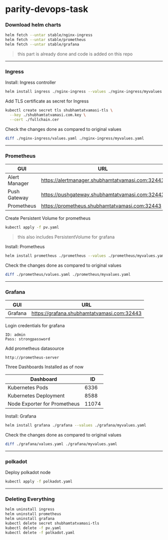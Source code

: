 # parity-devops-task

### Download helm charts

```bash
helm fetch --untar stable/nginx-ingress
helm fetch --untar stable/prometheus
helm fetch --untar stable/grafana
```
> this part is already done and code is added on this repo
---

### Ingress

Install: Ingress controller
```bash
helm install ingress ./nginx-ingress --values ./nginx-ingress/myvalues.yaml
```

Add TLS certificate as secret for Ingress
```bash
kubectl create secret tls shubhamtatvamasi-tls \
  --key ./shubhamtatvamasi.com.key \
  --cert ./fullchain.cer
```

Check the changes done as compared to original values
```bash
diff ./nginx-ingress/values.yaml ./nginx-ingress/myvalues.yaml
```
---

### Prometheus

GUI | URL
--- | --- 
Alert Manager | https://alertmanager.shubhamtatvamasi.com:32443
Push Gateway | https://pushgateway.shubhamtatvamasi.com:32443
Prometheus | https://prometheus.shubhamtatvamasi.com:32443

Create Persistent Volume for prometheus
```bash
kubectl apply -f pv.yaml
```
> this also includes PersistentVolume for grafana

Install: Prometheus
```bash
helm install prometheus ./prometheus --values ./prometheus/myvalues.yaml
```

Check the changes done as compared to original values
```bash
diff ./prometheus/values.yaml ./prometheus/myvalues.yaml
```
---

### Grafana

GUI | URL
--- | --- 
Grafana | https://grafana.shubhamtatvamasi.com:32443

Login credentials for grafana
```
ID: admin
Pass: strongpassword
```

Add prometheus datasource
```
http://prometheus-server
```

Three Dashboards Installed as of now

Dashboard | ID
--- | --- 
Kubernetes Pods | 6336
Kubernetes Deployment | 8588
Node Exporter for Prometheus | 11074

Install: Grafana
```bash
helm install grafana ./grafana --values ./grafana/myvalues.yaml
```

Check the changes done as compared to original values
```bash
diff ./grafana/values.yaml ./grafana/myvalues.yaml
```
---

### polkadot

Deploy polkadot node
```bash
kubectl apply -f polkadot.yaml
```
---

### Deleting Everything

```bash
helm uninstall ingress
helm uninstall prometheus
helm uninstall grafana
kubectl delete secret shubhamtatvamasi-tls
kubectl delete -f pv.yaml
kubectl delete -f polkadot.yaml
```

